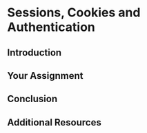# Sessions, Cookies and Authentication

## Introduction

## Your Assignment

## Conclusion

## Additional Resources
